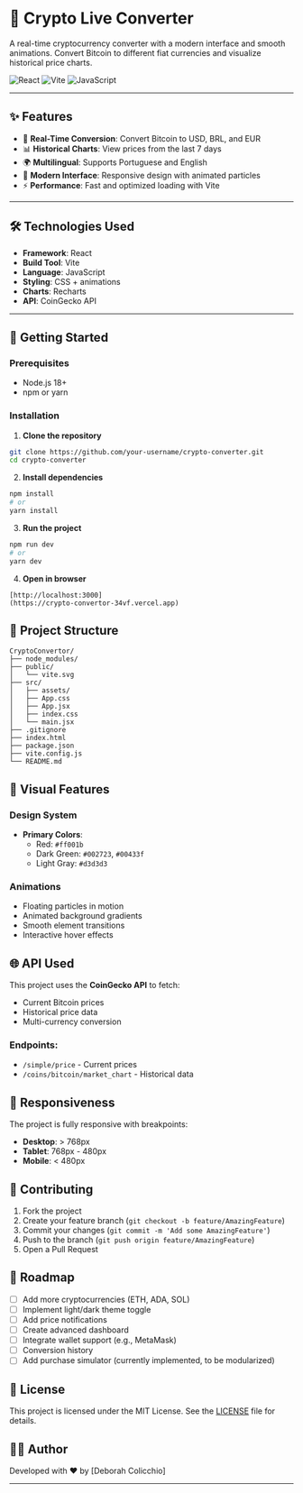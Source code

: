 # 🚀 Crypto Live Converter

A real-time cryptocurrency converter with a modern interface and smooth animations. Convert Bitcoin to different fiat currencies and visualize historical price charts.

![React](https://img.shields.io/badge/React-20232A?style=for-the-badge&logo=react&logoColor=61DAFB)
![Vite](https://img.shields.io/badge/Vite-646CFF?style=for-the-badge&logo=vite&logoColor=white)
![JavaScript](https://img.shields.io/badge/JavaScript-F7DF1E?style=for-the-badge&logo=javascript&logoColor=black)

---

## ✨ Features

- 💱 **Real-Time Conversion**: Convert Bitcoin to USD, BRL, and EUR
- 📊 **Historical Charts**: View prices from the last 7 days
- 🌍 **Multilingual**: Supports Portuguese and English
- 🎨 **Modern Interface**: Responsive design with animated particles
- ⚡ **Performance**: Fast and optimized loading with Vite

---

## 🛠️ Technologies Used

- **Framework**: React
- **Build Tool**: Vite
- **Language**: JavaScript
- **Styling**: CSS + animations
- **Charts**: Recharts
- **API**: CoinGecko API

---

## 🚀 Getting Started

### Prerequisites
- Node.js 18+ 
- npm or yarn

### Installation

1. **Clone the repository**
```bash
git clone https://github.com/your-username/crypto-converter.git
cd crypto-converter
```

2. **Install dependencies**
```bash
npm install
# or
yarn install
```

3. **Run the project**
```bash
npm run dev
# or
yarn dev
```

4. **Open in browser**
```
[http://localhost:3000]
(https://crypto-convertor-34vf.vercel.app)
```

## 📁 Project Structure

```
CryptoConvertor/
├── node_modules/
├── public/
│   └── vite.svg
├── src/
│   ├── assets/
│   ├── App.css
│   ├── App.jsx
│   ├── index.css
│   └── main.jsx
├── .gitignore
├── index.html
├── package.json
├── vite.config.js
└── README.md

```

## 🎨 Visual Features

### Design System
- **Primary Colors**: 
  - Red: `#ff001b`
  - Dark Green: `#002723`, `#00433f`
  - Light Gray: `#d3d3d3`

### Animations
- Floating particles in motion
- Animated background gradients
- Smooth element transitions
- Interactive hover effects

## 🌐 API Used

This project uses the **CoinGecko API** to fetch:
- Current Bitcoin prices
- Historical price data
- Multi-currency conversion

### Endpoints:
- `/simple/price` - Current prices
- `/coins/bitcoin/market_chart` - Historical data



## 📱 Responsiveness

The project is fully responsive with breakpoints:
- **Desktop**: > 768px
- **Tablet**: 768px - 480px  
- **Mobile**: < 480px

## 🤝 Contributing

1. Fork the project
2. Create your feature branch (`git checkout -b feature/AmazingFeature`)
3. Commit your changes (`git commit -m 'Add some AmazingFeature'`)
4. Push to the branch (`git push origin feature/AmazingFeature`)
5. Open a Pull Request

## 📝 Roadmap

-[ ] Add more cryptocurrencies (ETH, ADA, SOL)
-[ ] Implement light/dark theme toggle
-[ ] Add price notifications
-[ ] Create advanced dashboard
-[ ] Integrate wallet support (e.g., MetaMask)
-[ ] Conversion history
-[ ] Add purchase simulator (currently implemented, to be modularized)

## 📄 License

This project is licensed under the MIT License. See the [LICENSE](LICENSE) file for details.

## 👨‍💻 Author

Developed with ❤️ by [Deborah Colicchio]

---

